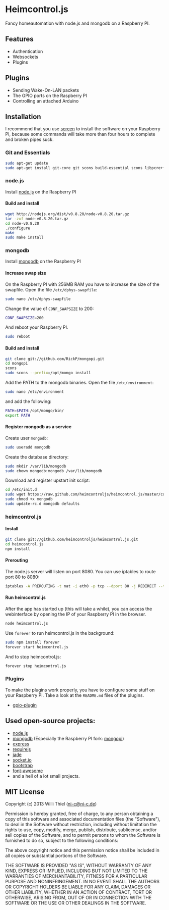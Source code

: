 # Heimcontrol.js

Fancy homeautomation with node.js and mongodb on a Raspberry PI.

## Features

- Authentication
- Websockets
- Plugins

## Plugins

- Sending Wake-On-LAN packets
- The GPIO ports on the Raspberry PI
- Controlling an attached Arduino

## Installation

I recommend that you use [screen](http://linux.die.net/man/1/screen) to install the software on your Raspberry PI, because some commands will take more than four hours to complete and broken pipes suck.

### Git and Essentials

````bash
sudo apt-get update
sudo apt-get install git-core git scons build-essential scons libpcre++-dev xulrunner-dev libboost-dev libboost-program-options-dev libboost-thread-dev libboost-filesystem-dev
````

### node.js

Install [node.js](http://nodejs.org/) on the Raspberry PI

#### Build and install

````bash
wget http://nodejs.org/dist/v0.8.20/node-v0.8.20.tar.gz
tar -zxf node-v0.8.20.tar.gz
cd node-v0.8.20
./configure
make
sudo make install
```` 

### mongodb

Install [mongodb](http://www.mongodb.org/) on the Raspberry PI

#### Increase swap size

On the Raspberry PI with 256MB RAM you have to increase the size of the swapfile. Open the file `/etc/dphys-swapfile`:

````bash
sudo nano /etc/dphys-swapfile
````

Change the value of `CONF_SWAPSIZE` to 200:

````bash
CONF_SWAPSIZE=200
````

And reboot your Raspberry PI.

````bash
sudo reboot
````

#### Build and install

````bash
git clone git://github.com/RickP/mongopi.git
cd mongopi
scons
sudo scons --prefix=/opt/mongo install
```` 

Add the PATH to the mongodb binaries. Open the file `/etc/environment`:

````bash
sudo nano /etc/environment
````

and add the following:

````bash
PATH=$PATH:/opt/mongo/bin/
export PATH
````

#### Register mongodb as a service

Create user `mongodb`:

````bash
sudo useradd mongodb
````

Create the database directory:

````bash
sudo mkdir /var/lib/mongodb
sudo chown mongodb:mongodb /var/lib/mongodb
```` 

Download and register upstart init script:

````bash
cd /etc/init.d
sudo wget https://raw.github.com/heimcontroljs/heimcontrol.js/master/contrib/mongodb
sudo chmod +x mongodb
sudo update-rc.d mongodb defaults
````

### heimcontrol.js

#### Install

````bash
git clone git://github.com/heimcontroljs/heimcontrol.js.git
cd heimcontrol.js
npm install
````

#### Prerouting

The node.js server will listen on port 8080. You can use iptables to route port 80 to 8080:

````bash
iptables -A PREROUTING -t nat -i eth0 -p tcp --dport 80 -j REDIRECT --to-port 8080
````

#### Run heimcontrol.js

After the app has started up (this will take a while), you can access the webinterface by opening the IP of your Raspberry PI in the browser.

````bash
node heimcontrol.js
````

Use `forever` to run heimcontrol.js in the background:

````bash
sudo npm install forever
forever start heimcontrol.js
````

And to stop heimcontrol.js:

````bash
forever stop heimcontrol.js
````

### Plugins

To make the plugins work properly, you have to configure some stuff on your Raspberry PI. Take a look at the `README.md` files of the plugins.

 - [gpio-plugin](https://github.com/heimcontroljs/plugin-gpio/blob/master/README.md#heimcontrol-gpio)


## Used open-source projects:

- [node.js](https://github.com/joyent/node)
- [mongodb](https://github.com/mongodb/mongo) (Especially the Raspberry PI fork: [mongopi](https://github.com/RickP/mongopi))
- [express](https://github.com/visionmedia/express)
- [requirejs](https://github.com/jrburke/requirejs)
- [jade](https://github.com/visionmedia/jade)
- [socket.io](https://github.com/LearnBoost/socket.io)
- [bootstrap](https://github.com/twitter/bootstrap)
- [font-awesome](https://github.com/FortAwesome/Font-Awesome)
- and a hell of a lot small projects.

## MIT License

Copyright (c) 2013 Willi Thiel (ni-c@ni-c.de)

Permission is hereby granted, free of charge, to any person obtaining a copy
of this software and associated documentation files (the "Software"), to deal
in the Software without restriction, including without limitation the rights
to use, copy, modify, merge, publish, distribute, sublicense, and/or sell
copies of the Software, and to permit persons to whom the Software is
furnished to do so, subject to the following conditions:

The above copyright notice and this permission notice shall be included in
all copies or substantial portions of the Software.

THE SOFTWARE IS PROVIDED "AS IS", WITHOUT WARRANTY OF ANY KIND, EXPRESS OR
IMPLIED, INCLUDING BUT NOT LIMITED TO THE WARRANTIES OF MERCHANTABILITY,
FITNESS FOR A PARTICULAR PURPOSE AND NONINFRINGEMENT. IN NO EVENT SHALL
THE AUTHORS OR COPYRIGHT HOLDERS BE LIABLE FOR ANY CLAIM, DAMAGES OR OTHER
LIABILITY, WHETHER IN AN ACTION OF CONTRACT, TORT OR OTHERWISE, ARISING FROM,
OUT OF OR IN CONNECTION WITH THE SOFTWARE OR THE USE OR OTHER DEALINGS IN THE
SOFTWARE.
